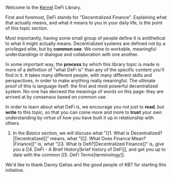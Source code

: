 Welcome to the [Kernel](https://www.kernel.community/en/) DeFi Library. 

First and foremost, DeFi stands for "Decentralized Finance". Explaining what that actually means, and what it means to you in your daily life, is the point of this topic section. 

Most importantly, having some small group of people define it is antithetical to what it might actually means. Decentralized systems are defined not by a privileged elite, but by **common use**. We come to workable, meaningful understandings in dialogue and collaboration with one another.

In some important way, the **process** by which this library topic is made is more of a definition of "what DeFi is" than any of the specific content you'll find in it. It takes many different people, with many different skills and perspectives, in order to make anything really meaningful. The ultimate proof of this is language itself: the first and most powerful decentralized system. No-one has decreed the meanings of words on this page: they are arrived at by consensus based on common use.

In order to learn about what DeFi is, we encourage you not just to **read**, but **write** to this topic, so that you can come more and more to **trust** your own understanding by virtue of how you have built it up in relationship with others.

1. In the *Basics* section, we will discuss what "[[1. What is Decentralized?|Decentralized]]" means, what "[[2. What Does Finance Mean?|Finance]]" is, what "[[3. What Is Defi?|Decentralized Finance]]" is, give you a [[4. DeFi - A Brief History|brief history of DeFi]], and get you up to date with the common [[5. DeFi Terms|terminology]].

We'd like to thank Danny Gattas and the good people of KB7 for starting this initiative.